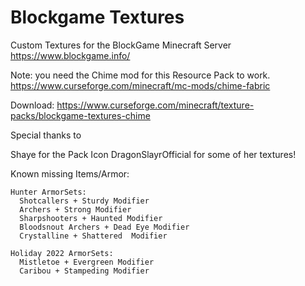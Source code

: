 # Blockgame Textures

 Custom Textures for the BlockGame Minecraft Server
 https://www.blockgame.info/
 
 Note: you need the Chime mod for this Resource Pack to work.
 https://www.curseforge.com/minecraft/mc-mods/chime-fabric

Download:
https://www.curseforge.com/minecraft/texture-packs/blockgame-textures-chime

Special thanks to 

Shaye for the Pack Icon
DragonSlayrOfficial for some of her textures!

Known missing Items/Armor:
	
	Hunter ArmorSets:
      Shotcallers + Sturdy Modifier
      Archers + Strong Modifier
      Sharpshooters + Haunted Modifier
      Bloodsnout Archers + Dead Eye Modifier
      Crystalline + Shattered  Modifier

	Holiday 2022 ArmorSets:
      Mistletoe + Evergreen Modifier
      Caribou + Stampeding Modifier

